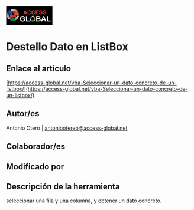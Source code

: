 ﻿![Access-global](/blob/main/Images/Logo1.png)
# Destello Dato en ListBox
## Enlace al artículo
[https://access-global.net/vba-Seleccionar-un-dato-concreto-de-un-listbox/](https://access-global.net/vba-Seleccionar-un-dato-concreto-de-un-listbox/)
## Autor/es
Antonio Otero | antoniootereo@access-global.net
## Colaborador/es

## Modificado por

## Descripción de la herramienta
seleccionar una fila y una columna, y obtener un dato concreto.
